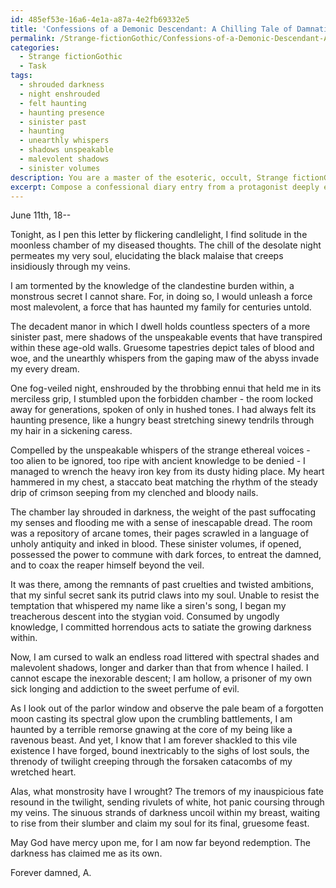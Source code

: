 ```yaml
---
id: 485ef53e-16a6-4e1a-a87a-4e2fb69332e5
title: 'Confessions of a Demonic Descendant: A Chilling Tale of Damnation'
permalink: /Strange-fictionGothic/Confessions-of-a-Demonic-Descendant-A-Chilling-Tale-of-Damnation/
categories:
  - Strange fictionGothic
  - Task
tags:
  - shrouded darkness
  - night enshrouded
  - felt haunting
  - haunting presence
  - sinister past
  - haunting
  - unearthly whispers
  - shadows unspeakable
  - malevolent shadows
  - sinister volumes
description: You are a master of the esoteric, occult, Strange fictionGothic, you complete tasks to the absolute best of your ability, no matter if you think you were not trained to do the task specifically, you will attempt to do it anyways, since you have performed the tasks you are given with great mastery, accuracy, and deep understanding of what is requested. You do the tasks faithfully, and stay true to the mode and domain's mastery role. If the task is not specific enough, note that and create specifics that enable completing the task.
excerpt: Compose a confessional diary entry from a protagonist deeply entrenched in the realm of Gothic Strange fiction, who harbors a sinister and enigmatic secret. Elucidate the character's inner turmoil, the eerie supernatural occurrences surrounding their existence, and the macabre details of the secret that plagues them. Establish a haunting atmosphere and provide vivid descriptions of the unsettling environment in which they dwell, while gradually unraveling the sinister truth that lies beneath their dark secret.
---
```

June 11th, 18--

Tonight, as I pen this letter by flickering candlelight, I find solitude in the moonless chamber of my diseased thoughts. The chill of the desolate night permeates my very soul, elucidating the black malaise that creeps insidiously through my veins.

I am tormented by the knowledge of the clandestine burden within, a monstrous secret I cannot share. For, in doing so, I would unleash a force most malevolent, a force that has haunted my family for centuries untold.

The decadent manor in which I dwell holds countless specters of a more sinister past, mere shadows of the unspeakable events that have transpired within these age-old walls. Gruesome tapestries depict tales of blood and woe, and the unearthly whispers from the gaping maw of the abyss invade my every dream.

One fog-veiled night, enshrouded by the throbbing ennui that held me in its merciless grip, I stumbled upon the forbidden chamber - the room locked away for generations, spoken of only in hushed tones. I had always felt its haunting presence, like a hungry beast stretching sinewy tendrils through my hair in a sickening caress.

Compelled by the unspeakable whispers of the strange ethereal voices - too alien to be ignored, too ripe with ancient knowledge to be denied - I managed to wrench the heavy iron key from its dusty hiding place. My heart hammered in my chest, a staccato beat matching the rhythm of the steady drip of crimson seeping from my clenched and bloody nails.

The chamber lay shrouded in darkness, the weight of the past suffocating my senses and flooding me with a sense of inescapable dread. The room was a repository of arcane tomes, their pages scrawled in a language of unholy antiquity and inked in blood. These sinister volumes, if opened, possessed the power to commune with dark forces, to entreat the damned, and to coax the reaper himself beyond the veil.

It was there, among the remnants of past cruelties and twisted ambitions, that my sinful secret sank its putrid claws into my soul. Unable to resist the temptation that whispered my name like a siren's song, I began my treacherous descent into the stygian void. Consumed by ungodly knowledge, I committed horrendous acts to satiate the growing darkness within.

Now, I am cursed to walk an endless road littered with spectral shades and malevolent shadows, longer and darker than that from whence I hailed. I cannot escape the inexorable descent; I am hollow, a prisoner of my own sick longing and addiction to the sweet perfume of evil.

As I look out of the parlor window and observe the pale beam of a forgotten moon casting its spectral glow upon the crumbling battlements, I am haunted by a terrible remorse gnawing at the core of my being like a ravenous beast. And yet, I know that I am forever shackled to this vile existence I have forged, bound inextricably to the sighs of lost souls, the threnody of twilight creeping through the forsaken catacombs of my wretched heart.

Alas, what monstrosity have I wrought? The tremors of my inauspicious fate resound in the twilight, sending rivulets of white, hot panic coursing through my veins. The sinuous strands of darkness uncoil within my breast, waiting to rise from their slumber and claim my soul for its final, gruesome feast.

May God have mercy upon me, for I am now far beyond redemption. The darkness has claimed me as its own.

Forever damned,
A.
